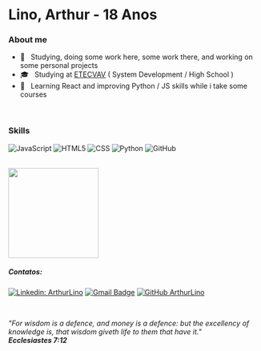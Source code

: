 <h1> Lino, Arthur - 18 Anos </h1>

<h3> About me </h3>

- 🤔 &nbsp; Studying, doing some work here, some work there, and working on some personal projects
- 🎓 &nbsp; Studying at <a href="https://etevav.com.br/new1/">ETECVAV</a> ( System Development / High School )
- 🌱 &nbsp; Learning React and improving Python / JS skills while i take some courses

<br/>

<h3> Skills </h3>

  ![JavaScript](https://img.shields.io/badge/-JavaScript-333333?style=flat&logo=javascript)
  ![HTML5](https://img.shields.io/badge/-HTML5-333333?style=flat&logo=HTML5)
  ![CSS](https://img.shields.io/badge/-CSS-333333?style=flat&logo=CSS3&logoColor=1572B6)
  ![Python](https://img.shields.io/badge/-Python-333333?style=flat&logo=Python&logoColor=yellow)
  ![GitHub](https://img.shields.io/badge/-GitHub-333333?style=flat&logo=github)

<br/>

<a href="https://github.com/VanessaSwerts">
  <img height="180em" src="https://github-readme-stats.vercel.app/api?username=ArthurLino&theme=dracula&show_icons=true" />
</a>

<br/>

##### Contatos:
[![Linkedin: ArthurLino](https://img.shields.io/badge/-ArthurLino-blue?style=flat-square&logo=Linkedin&logoColor=white&link=https://www.linkedin.com/in/arthur-lino-silva-371a10206/)](https://www.linkedin.com/in/arthur-lino-silva-371a10206/)
[![Gmail Badge](https://img.shields.io/badge/-arthur.sslino@gmail.com-006bed?style=flat-square&logo=Gmail&logoColor=white&link=mailto:arthur.sslino@gmail.com)](mailto:arthur.sslino@gmail.com)
[![GitHub ArthurLino](https://img.shields.io/github/followers/ArthurLino?label=follow&style=social)](https://github.com/ArthurLino)

<br/>

_"For wisdom is a defence, and money is a defence: but the excellency of knowledge is, that wisdom giveth life to them that have it."_
<br/>
_*****Ecclesiastes 7:12*****_

